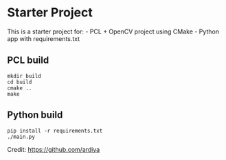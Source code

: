 # Starter Project
This is a starter project for:
    - PCL + OpenCV project using CMake
    - Python app with requirements.txt

## PCL build
```
mkdir build
cd build
cmake ..
make
```

## Python build
```
pip install -r requirements.txt
./main.py
```

Credit: https://github.com/ardiya
